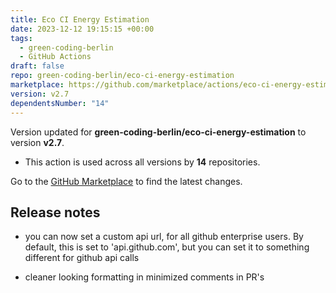 ```yaml
---
title: Eco CI Energy Estimation
date: 2023-12-12 19:15:15 +00:00
tags:
  - green-coding-berlin
  - GitHub Actions
draft: false
repo: green-coding-berlin/eco-ci-energy-estimation
marketplace: https://github.com/marketplace/actions/eco-ci-energy-estimation
version: v2.7
dependentsNumber: "14"
---
```



Version updated for **green-coding-berlin/eco-ci-energy-estimation** to version **v2.7**.
- This action is used across all versions by **14** repositories.

Go to the [GitHub Marketplace](https://github.com/marketplace/actions/eco-ci-energy-estimation) to find the latest changes.

## Release notes

- you can now set a custom api url, for all github enterprise users. By default, this is set to 'api.github.com', but you can set it to something different for github api calls

- cleaner looking formatting in minimized comments in PR's
